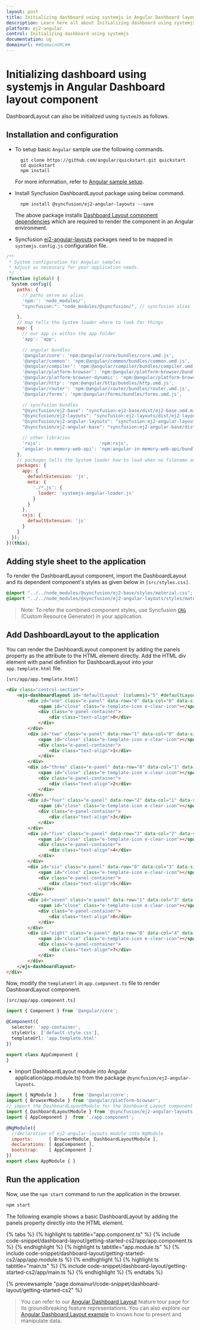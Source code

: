 ```yaml
---
layout: post
title: Initializing dashboard using systemjs in Angular Dashboard layout component | Syncfusion
description: Learn here all about Initializing dashboard using systemjs in Syncfusion Angular Dashboard layout component of Syncfusion Essential JS 2 and more.
platform: ej2-angular
control: Initializing dashboard using systemjs 
documentation: ug
domainurl: ##DomainURL##
---
```


# Initializing dashboard using systemjs in Angular Dashboard layout component

DashboardLayout can also be initialized using `SystemJS` as follows.

## Installation and configuration

* To setup basic `Angular` sample use the following commands.

    ```
      git clone https://github.com/angular/quickstart.git quickstart
      cd quickstart
      npm install
    ```

   For more information, refer to [Angular sample setup](https://angular.io/guide/setup).

* Install Syncfusion DashboardLayout package using below command.

    ```
      npm install @syncfusion/ej2-angular-layouts --save
    ```

   The above package installs [Dashboard Layout component dependencies](#dependencies) which are required to render the component in an Angular environment.

* Syncfusion [ej2-angular-layouts](#dependencies) packages need to be mapped in `systemjs.config.js` configuration file.

```javascript
/**
 * System configuration for Angular samples
 * Adjust as necessary for your application needs.
 */
(function (global) {
  System.config({
    paths: {
      // paths serve as alias
      'npm:': 'node_modules/',
      "syncfusion:": "node_modules/@syncfusion/", // syncfusion alias

    },
    // map tells the System loader where to look for things
    map: {
      // our app is within the app folder
      'app': 'app',

      // angular bundles
      '@angular/core': 'npm:@angular/core/bundles/core.umd.js',
      '@angular/common': 'npm:@angular/common/bundles/common.umd.js',
      '@angular/compiler': 'npm:@angular/compiler/bundles/compiler.umd.js',
      '@angular/platform-browser': 'npm:@angular/platform-browser/bundles/platform-browser.umd.js',
      '@angular/platform-browser-dynamic': 'npm:@angular/platform-browser-dynamic/bundles/platform-browser-dynamic.umd.js',
      '@angular/http': 'npm:@angular/http/bundles/http.umd.js',
      '@angular/router': 'npm:@angular/router/bundles/router.umd.js',
      '@angular/forms': 'npm:@angular/forms/bundles/forms.umd.js',

      // syncfusion bundles
      "@syncfusion/ej2-base": "syncfusion:ej2-base/dist/ej2-base.umd.min.js",
      "@syncfusion/ej2-layouts": "syncfusion:ej2-layouts/dist/ej2-layouts.umd.min.js",
      "@syncfusion/ej2-angular-layouts": "syncfusion:ej2-angular-layouts/dist/ej2-angular-layouts.umd.min.js",
      "@syncfusion/ej2-angular-base": "syncfusion:ej2-angular-base/dist/ej2-angular-base.umd.min.js",

      // other libraries
      'rxjs':                      'npm:rxjs',
      'angular-in-memory-web-api': 'npm:angular-in-memory-web-api/bundles/in-memory-web-api.umd.js'
    },
    // packages tells the System loader how to load when no filename and/or no extension
    packages: {
      app: {
        defaultExtension: 'js',
        meta: {
          './*.js': {
            loader: 'systemjs-angular-loader.js'
          }
        }
      },
      rxjs: {
        defaultExtension: 'js'
      }
    }
  });
})(this);
```

## Adding style sheet to the application

To render the DashboardLayout component, import the DashboardLayout and its dependent component's styles as given below in `[src/styles.css]`.

```css
@import "../../node_modules/@syncfusion/ej2-base/styles/material.css";
@import "../../node_modules/@syncfusion/ej2-angular-layouts/styles/material.css";
```

>Note: To refer the combined component styles, use Syncfusion [`CRG`](https://crg.syncfusion.com/) (Custom Resource Generator) in your application.

## Add DashboardLayout to the application

You can render the DashboardLayout component by adding the panels property as the attribute to the HTML element directly. Add the HTML div element with panel definition for DashboardLayout into your `app.template.html` file.

`[src/app/app.template.html]`

```html
<div class="control-section">
    <ejs-dashboardlayout id='defaultLayout' [columns]="5" #defaultLayout [cellSpacing]='cellSpacing'>
        <div id="one" class="e-panel" data-row="0" data-col="0" data-sizeX="1" data-sizeY="1">
            <span id="close" class="e-template-icon e-clear-icon"></span>
            <div class="e-panel-container">
                <div class="text-align">0</div>
            </div>
        </div>
        <div id="two" class="e-panel" data-row="1" data-col="0" data-sizeX="1" data-sizeY="2">
            <span id="close" class="e-template-icon e-clear-icon"></span>
            <div class="e-panel-container">
                <div class="text-align">1</div>
            </div>
        </div>
        <div id="three" class="e-panel" data-row="0" data-col="1" data-sizeX="2" data-sizeY="2">
            <span id="close" class="e-template-icon e-clear-icon"></span>
            <div class="e-panel-container">
                <div class="text-align">2</div>
            </div>
        </div>
        <div id="four" class="e-panel" data-row="2" data-col="1" data-sizeX="1" data-sizeY="1">
            <span id="close" class="e-template-icon e-clear-icon"></span>
            <div class="e-panel-container">
                <div class="text-align">3</div>
            </div>
        </div>
        <div id="five" class="e-panel" data-row="2" data-col="2" data-sizeX="2" data-sizeY="1">
            <span id="close" class="e-template-icon e-clear-icon"></span>
            <div class="e-panel-container">
                <div class="text-align">4</div>
            </div>
        </div>
        <div id="six" class="e-panel" data-row="0" data-col="3" data-sizeX="1" data-sizeY="1">
            <span id="close" class="e-template-icon e-clear-icon"></span>
            <div class="e-panel-container">
                <div class="text-align">5</div>
            </div>
        </div>
        <div id="seven" class="e-panel" data-row="1" data-col="3" data-sizeX="1" data-sizeY="1">
            <span id="close" class="e-template-icon e-clear-icon"></span>
            <div class="e-panel-container">
                <div class="text-align">6</div>
            </div>
        </div>
        <div id="eight" class="e-panel" data-row="0" data-col="4" data-sizeX="1" data-sizeY="3">
            <span id="close" class="e-template-icon e-clear-icon"></span>
            <div class="e-panel-container">
                <div class="text-align">7</div>
            </div>
        </div>
    </ejs-dashboardlayout>
</div>
```

Now, modify the `templateUrl` in `app.component.ts` file to render DashboardLayout component.

`[src/app/app.component.ts]`

```typescript
import { Component } from '@angular/core';

@Component({
  selector: 'app-container',
  styleUrls: ['default-style.css'],
  templateUrl: 'app.template.html'
})

export class AppComponent {
}
```

* Import DashboardLayout module into Angular application(app.module.ts) from the package `@syncfusion/ej2-angular-layouts`.

```javascript
import { NgModule }      from '@angular/core';
import { BrowserModule } from '@angular/platform-browser';
// import the DashboardLayoutModule for the Dashboard Layout component
import { DashboardLayoutModule } from '@syncfusion/ej2-angular-layouts';
import { AppComponent }  from './app.component';

@NgModule({
  //declaration of ej2-angular-layouts module into NgModule
  imports:      [ BrowserModule, DashboardLayoutModule ],
  declarations: [ AppComponent ],
  bootstrap:    [ AppComponent ]
})
export class AppModule { }
```

## Run the application

Now, use the `npm start` command to run the application in the browser.

```html
npm start
```

The following example shows a basic DashboardLayout by adding the panels property directly into the HTML element.

{% tabs %}
{% highlight ts tabtitle="app.component.ts" %}
{% include code-snippet/dashboard-layout/getting-started-cs2/app/app.component.ts %}
{% endhighlight %}
{% highlight ts tabtitle="app.module.ts" %}
{% include code-snippet/dashboard-layout/getting-started-cs2/app/app.module.ts %}
{% endhighlight %}
{% highlight ts tabtitle="main.ts" %}
{% include code-snippet/dashboard-layout/getting-started-cs2/app/main.ts %}
{% endhighlight %}
{% endtabs %}
  
{% previewsample "page.domainurl/code-snippet/dashboard-layout/getting-started-cs2" %}

> You can refer to our [Angular Dashboard Layout](https://www.syncfusion.com/angular-ui-components/angular-dashboard-layout) feature tour page for its groundbreaking feature representations. You can also explore our [Angular Dashboard Layout example](https://ej2.syncfusion.com/angular/demos/#/material/dashboard-layout/default) to knows how to present and manipulate data.